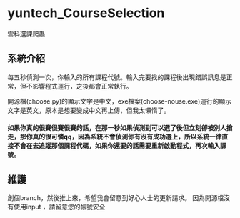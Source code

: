 # yuntech_CourseSelection
雲科選課爬蟲

## 系統介紹

每五秒偵測一次，你輸入的所有課程代號。輸入完要找的課程後出現錯誤訊息是正常，但不影響程式運行，之後都會正常執行。

開源檔(choose.py)的顯示文字是中文，exe檔案(choose-nouse.exe)運行的顯示文字是英文，原本是想要變成中文再上傳，但我太懶惰了。

#### 如果你真的很賽很賽很賽的話，在那一秒如果偵測到可以選了後但立刻卻被別人搶走，那你真的很可憐qq，因為系統不會偵測你有沒有成功選上，所以系統一律直接不會在去追蹤那個課程代碼，如果你還要的話需要重新啟動程式，再次輸入課號。


## 維護
創個branch，然後推上來，希望我會留意到好心人士的更新請求。
因為開源檔沒有使用input ，請留意您的帳號安全
